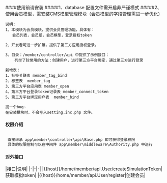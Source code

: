 ####使用前请安装
#####1、database 配置文件需开启非严谨模式
#####2、使用会员模型，需安装CMS模型管理模块（会员模型的字段管理需进一步优化）

~~~~
说明：
1、本模块为会员模块，提供会员管理功能，具体有：
   会员列表，会员组，会员模型，登录授权token

2、开发者可进一步扩展，提供了第三方应用授权登录。

3、目录：/member/controller/api 中提供了示例接口：
    列举了较常用的方法：创建用户，进行第三方平台绑定，通过第三方进行登录

新增表：
1、标签关联表 member_tag_bind
2、标签表  member_tag
3、第三方平台应用表 member_open
4、第三方平台登录token记录表 member_connect_token
5、第三方平台绑定用户表  member_bind

提一个bug~
在安装模块时，不会写入setting.inc.php 文件。
~~~~

#### 权限介绍

~~~~php

 直接继承 app\member\controller\api\Base.php 即可获得登录权限
 具体的权限控制可以在中间件 app\member\middleware\Authority.php 中进行

~~~~

#### 对外接口

|接口|说明|
|-|-|-|
|{{host}}/home/member/api.User/createSimulationToken|获取模拟token|
|{{host}}/home/member/api.User/register|创建会员|



